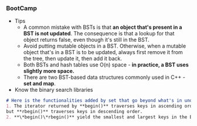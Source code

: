 ### BootCamp

* Tips
  * A common mistake with BSTs is that **an object that's present in a BST is not updated**. The consequence is that a lookup for that object returns false, even though it's still in the BST.
  * Avoid putting mutable objects in a BST. Otherwise, when a mutable object that's in a BST is to be updated, always first remove it from the tree, then update it, then add it back.
  * Both BSTs and hash tables use O\(n\) space - **in practice, a BST uses slightly more space.**
  * There are two BST-based data structures commonly used in C++ - **set and map**.
* Know the binary search libraries

```markdown
# Here is the functionalities added by set that go beyond what's in unorded_set.
1. The iterator returned by **begin()** traverses keys in ascending order
but **rbegin()** traverses keys in descending order.
2. **\*begin()\*rbegin()** yield the smallest and largest keys in the BST.
```




